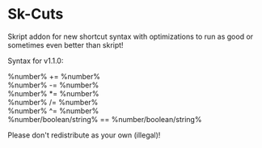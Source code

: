 # Sk-Cuts
Skript addon for new shortcut syntax with optimizations to run as good or sometimes even better than skript!

Syntax for v1.1.0: 

%number% += %number%  
%number% -= %number%  
%number% *= %number%  
%number% /= %number%  
%number% ^= %number%  
%number/boolean/string% == %number/boolean/string%

Please don't redistribute as your own (illegal)!
